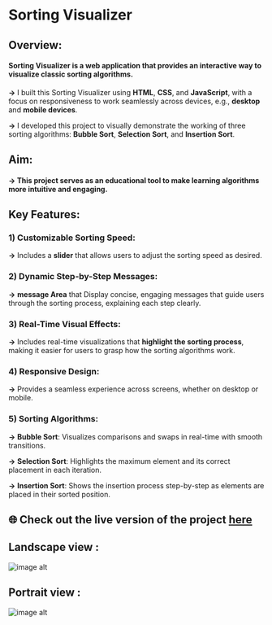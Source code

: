 # Sorting Visualizer

## Overview:

#### Sorting Visualizer is a web application that provides an interactive way to visualize classic sorting algorithms.

**->** I built this Sorting Visualizer using **HTML**, **CSS**, and **JavaScript**, with a focus on responsiveness to work seamlessly across devices, e.g., **desktop** and **mobile devices**.

**->** I developed this project to visually demonstrate the working of three sorting algorithms: **Bubble Sort**, **Selection Sort**, and **Insertion Sort**.



## Aim: 

#### -> This project serves as an educational tool to make learning algorithms more intuitive and engaging.


## Key Features:

### 1) Customizable Sorting Speed: 
**->** Includes a **slider** that allows users to adjust the sorting speed as desired.

### 2) Dynamic Step-by-Step Messages: 
**->** **message Area** that Display concise, engaging messages that guide users through the sorting process, explaining each step clearly.

### 3) Real-Time Visual Effects: 
**->** Includes real-time visualizations that **highlight the sorting process**, making it easier for users to grasp how the sorting algorithms work.

### 4) Responsive Design: 
**->** Provides a seamless experience across screens, whether on desktop or mobile.

### 5) Sorting Algorithms:
**->** **Bubble Sort**: Visualizes comparisons and swaps in real-time with smooth transitions.

**->** **Selection Sort**: Highlights the maximum element and its correct placement in each iteration.

**->** **Insertion Sort**: Shows the insertion process step-by-step as elements are placed in their sorted position.


## 🌐 Check out the live version of the project [here](https://nidhibhamoriya.github.io/Sorting-Visualizer/)

## Landscape view :


![image alt](https://github.com/user-attachments/assets/7ff04614-0121-477f-afdd-42067047aa75)


## Portrait view :


![image alt](https://github.com/user-attachments/assets/cae60936-f663-4abd-a2b7-bc981ff909f9)
